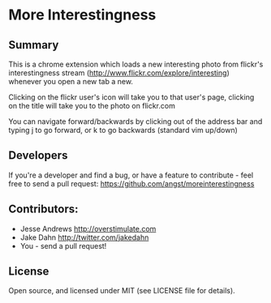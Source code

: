 # More Interestingness

## Summary

This is a chrome extension which loads a new interesting photo from flickr's interestingness stream (http://www.flickr.com/explore/interesting) whenever you open a new tab a new.

Clicking on the flickr user's icon will take you to that user's page, clicking on the title will take you to the photo on flickr.com

You can navigate forward/backwards by clicking out of the address bar and typing j to go forward, or k to go backwards (standard vim up/down)


## Developers

If you're a developer and find a bug, or have a feature to contribute - feel free to send a pull request: https://github.com/angst/moreinterestingness

## Contributors:

- Jesse Andrews <http://overstimulate.com>
- Jake Dahn <http://twitter.com/jakedahn>
- You - send a pull request!

## License

Open source, and licensed under MIT (see LICENSE file for details).